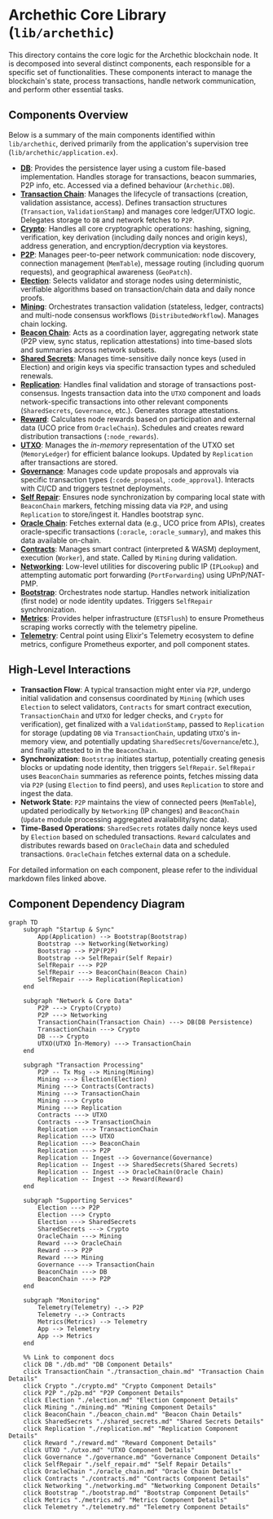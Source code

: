 # Archethic Core Library (`lib/archethic`)

This directory contains the core logic for the Archethic blockchain node. It is decomposed into several distinct components, each responsible for a specific set of functionalities. These components interact to manage the blockchain's state, process transactions, handle network communication, and perform other essential tasks.

## Components Overview

Below is a summary of the main components identified within `lib/archethic`, derived primarily from the application's supervision tree (`lib/archethic/application.ex`).

*   **[DB](./db.md)**: Provides the persistence layer using a custom file-based implementation. Handles storage for transactions, beacon summaries, P2P info, etc. Accessed via a defined behaviour (`Archethic.DB`).
*   **[Transaction Chain](./transaction_chain.md)**: Manages the lifecycle of transactions (creation, validation assistance, access). Defines transaction structures (`Transaction`, `ValidationStamp`) and manages core ledger/UTXO logic. Delegates storage to `DB` and network fetches to `P2P`.
*   **[Crypto](./crypto.md)**: Handles all core cryptographic operations: hashing, signing, verification, key derivation (including daily nonces and origin keys), address generation, and encryption/decryption via keystores.
*   **[P2P](./p2p.md)**: Manages peer-to-peer network communication: node discovery, connection management (`MemTable`), message routing (including quorum requests), and geographical awareness (`GeoPatch`).
*   **[Election](./election.md)**: Selects validator and storage nodes using deterministic, verifiable algorithms based on transaction/chain data and daily nonce proofs.
*   **[Mining](./mining.md)**: Orchestrates transaction validation (stateless, ledger, contracts) and multi-node consensus workflows (`DistributedWorkflow`). Manages chain locking.
*   **[Beacon Chain](./beacon_chain.md)**: Acts as a coordination layer, aggregating network state (P2P view, sync status, replication attestations) into time-based slots and summaries across network subsets.
*   **[Shared Secrets](./shared_secrets.md)**: Manages time-sensitive daily nonce keys (used in Election) and origin keys via specific transaction types and scheduled renewals.
*   **[Replication](./replication.md)**: Handles final validation and storage of transactions post-consensus. Ingests transaction data into the `UTXO` component and loads network-specific transactions into other relevant components (`SharedSecrets`, `Governance`, etc.). Generates storage attestations.
*   **[Reward](./reward.md)**: Calculates node rewards based on participation and external data (UCO price from `OracleChain`). Schedules and creates reward distribution transactions (`:node_rewards`).
*   **[UTXO](./utxo.md)**: Manages the *in-memory* representation of the UTXO set (`MemoryLedger`) for efficient balance lookups. Updated by `Replication` after transactions are stored.
*   **[Governance](./governance.md)**: Manages code update proposals and approvals via specific transaction types (`:code_proposal`, `:code_approval`). Interacts with CI/CD and triggers testnet deployments.
*   **[Self Repair](./self_repair.md)**: Ensures node synchronization by comparing local state with `BeaconChain` markers, fetching missing data via `P2P`, and using `Replication` to store/ingest it. Handles bootstrap sync.
*   **[Oracle Chain](./oracle_chain.md)**: Fetches external data (e.g., UCO price from APIs), creates oracle-specific transactions (`:oracle`, `:oracle_summary`), and makes this data available on-chain.
*   **[Contracts](./contracts.md)**: Manages smart contract (interpreted & WASM) deployment, execution (`Worker`), and state. Called by `Mining` during validation.
*   **[Networking](./networking.md)**: Low-level utilities for discovering public IP (`IPLookup`) and attempting automatic port forwarding (`PortForwarding`) using UPnP/NAT-PMP.
*   **[Bootstrap](./bootstrap.md)**: Orchestrates node startup. Handles network initialization (first node) or node identity updates. Triggers `SelfRepair` synchronization.
*   **[Metrics](./metrics.md)**: Provides helper infrastructure (`ETSFlush`) to ensure Prometheus scraping works correctly with the telemetry pipeline.
*   **[Telemetry](./telemetry.md)**: Central point using Elixir's Telemetry ecosystem to define metrics, configure Prometheus exporter, and poll component states.

## High-Level Interactions

*   **Transaction Flow**: A typical transaction might enter via `P2P`, undergo initial validation and consensus coordinated by `Mining` (which uses `Election` to select validators, `Contracts` for smart contract execution, `TransactionChain` and `UTXO` for ledger checks, and `Crypto` for verification), get finalized with a `ValidationStamp`, passed to `Replication` for storage (updating `DB` via `TransactionChain`, updating `UTXO`'s in-memory view, and potentially updating `SharedSecrets`/`Governance`/etc.), and finally attested to in the `BeaconChain`.
*   **Synchronization**: `Bootstrap` initiates startup, potentially creating genesis blocks or updating node identity, then triggers `SelfRepair`. `SelfRepair` uses `BeaconChain` summaries as reference points, fetches missing data via `P2P` (using `Election` to find peers), and uses `Replication` to store and ingest the data.
*   **Network State**: `P2P` maintains the view of connected peers (`MemTable`), updated periodically by `Networking` (IP changes) and `BeaconChain` (`Update` module processing aggregated availability/sync data).
*   **Time-Based Operations**: `SharedSecrets` rotates daily nonce keys used by `Election` based on scheduled transactions. `Reward` calculates and distributes rewards based on `OracleChain` data and scheduled transactions. `OracleChain` fetches external data on a schedule.

For detailed information on each component, please refer to the individual markdown files linked above.

## Component Dependency Diagram

```mermaid
graph TD
    subgraph "Startup & Sync"
        App(Application) --> Bootstrap(Bootstrap)
        Bootstrap --> Networking(Networking)
        Bootstrap --> P2P(P2P)
        Bootstrap --> SelfRepair(Self Repair)
        SelfRepair ---> P2P
        SelfRepair ---> BeaconChain(Beacon Chain)
        SelfRepair ---> Replication(Replication)
    end

    subgraph "Network & Core Data"
        P2P ---> Crypto(Crypto)
        P2P ---> Networking
        TransactionChain(Transaction Chain) ---> DB(DB Persistence)
        TransactionChain ---> Crypto
        DB ---> Crypto
        UTXO(UTXO In-Memory) ---> TransactionChain
    end

    subgraph "Transaction Processing"
        P2P -- Tx Msg --> Mining(Mining)
        Mining ---> Election(Election)
        Mining ---> Contracts(Contracts)
        Mining ---> TransactionChain
        Mining ---> Crypto
        Mining ---> Replication
        Contracts ---> UTXO
        Contracts ---> TransactionChain
        Replication ---> TransactionChain
        Replication ---> UTXO
        Replication ---> BeaconChain
        Replication ---> P2P
        Replication -- Ingest --> Governance(Governance)
        Replication -- Ingest --> SharedSecrets(Shared Secrets)
        Replication -- Ingest --> OracleChain(Oracle Chain)
        Replication -- Ingest --> Reward(Reward)
    end

    subgraph "Supporting Services"
        Election ---> P2P
        Election ---> Crypto
        Election ---> SharedSecrets
        SharedSecrets ---> Crypto
        OracleChain ---> Mining
        Reward ---> OracleChain
        Reward ---> P2P
        Reward ---> Mining
        Governance ---> TransactionChain
        BeaconChain ---> DB
        BeaconChain ---> P2P
    end

    subgraph "Monitoring"
        Telemetry(Telemetry) -.-> P2P
        Telemetry -.-> Contracts
        Metrics(Metrics) --> Telemetry
        App --> Telemetry
        App --> Metrics
    end

    %% Link to component docs
    click DB "./db.md" "DB Component Details"
    click TransactionChain "./transaction_chain.md" "Transaction Chain Details"
    click Crypto "./crypto.md" "Crypto Component Details"
    click P2P "./p2p.md" "P2P Component Details"
    click Election "./election.md" "Election Component Details"
    click Mining "./mining.md" "Mining Component Details"
    click BeaconChain "./beacon_chain.md" "Beacon Chain Details"
    click SharedSecrets "./shared_secrets.md" "Shared Secrets Details"
    click Replication "./replication.md" "Replication Component Details"
    click Reward "./reward.md" "Reward Component Details"
    click UTXO "./utxo.md" "UTXO Component Details"
    click Governance "./governance.md" "Governance Component Details"
    click SelfRepair "./self_repair.md" "Self Repair Details"
    click OracleChain "./oracle_chain.md" "Oracle Chain Details"
    click Contracts "./contracts.md" "Contracts Component Details"
    click Networking "./networking.md" "Networking Component Details"
    click Bootstrap "./bootstrap.md" "Bootstrap Component Details"
    click Metrics "./metrics.md" "Metrics Component Details"
    click Telemetry "./telemetry.md" "Telemetry Component Details"
``` 